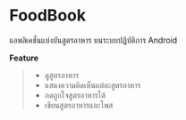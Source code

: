 # FoodBook
แอพลิเคชั่นแบ่งบันสูตรอาหาร บนระบบปฏิบัติการ Android <br>

 **Feature**
>* ดูสูตรอาหาร
>* แสดงความคิดเห็นแต่ละสูตรอาหาร
>* กดถูกใจสูตรอาหารได้
>* เขียนสูตรอาหารและโพส
